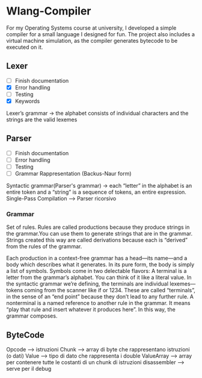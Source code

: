 # Wlang-Compiler
For my Operating Systems course at university, I developed a simple compiler for a small language I designed for fun. The project also includes a virtual machine simulation, as the compiler generates bytecode to be executed on it.


## Lexer
- [ ] Finish documentation
- [x] Error handling
- [ ] Testing
- [x] Keywords

Lexer’s grammar  -> the alphabet consists of individual characters and the strings are the valid lexemes

## Parser
- [ ] Finish documentation
- [ ] Error handling
- [ ] Testing
- [ ] Grammar Rappresentation (Backus-Naur form)

Syntactic grammar(Parser's grammar) ->  each “letter” in the alphabet is an entire token and a “string” is a sequence of tokens, an entire expression.
Single-Pass Compilation --> Parser ricorsivo 

### Grammar
Set of rules. Rules are called productions because they produce strings in the grammar.You can use them to generate strings that are in the grammar.  Strings created this way are called derivations because each is “derived” from the rules of the grammar.

Each production in a context-free grammar has a head—its name—and a body 
which describes what it generates. In its pure form, the body is simply a list of
symbols. Symbols come in two delectable flavors:
A terminal is a letter from the grammar’s alphabet. You can think of it like a
literal value. In the syntactic grammar we’re defining, the terminals are
individual lexemes—tokens coming from the scanner like if or 1234.
These are called “terminals”, in the sense of an “end point” because they don’t lead to any further rule.
A nonterminal is a named reference to another rule in the grammar. It
means “play that rule and insert whatever it produces here”. In this way, the grammar composes.


## ByteCode 
Opcode --> istruzioni 
Chunk --> array di byte che rappresentano istruzioni (o dati)
Value --> tipo di dato che rappresenta i double
ValueArray --> array per contenere tutte le costanti di un chunk di istruzioni
disassembler --> serve per il debug